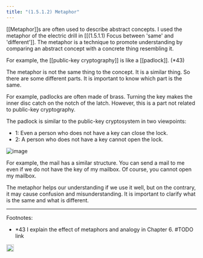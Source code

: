 ```yaml
---
title: "(1.5.1.2) Metaphor"
---
```


[[Metaphor]]s are often used to describe abstract concepts. I used the metaphor of the electric drill in [[(1.5.1.1) Focus between 'same' and 'different']]. The metaphor is a technique to promote understanding by comparing an abstract concept with a concrete thing resembling it.

For example, the [[public-key cryptography]] is like a [[padlock]]. (*43)

The metaphor is not the same thing to the concept. It is a similar thing. So there are some different parts. It is important to know which part is the same.

For example,  padlocks are often made of brass. Turning the key makes the inner disc catch on the notch of the latch. However, this is a part not related to public-key cryptography.

The padlock is similar to the public-key cryptosystem in two viewpoints:

- 1: Even a person who does not have a key can close the lock.
- 2: A person who does not have a key cannot open the lock.

![image](https://gyazo.com/ab6e249510329ab4b41dd9cfc25c208a/thumb/1000)

For example, the mail has a similar structure.  You can send a mail to me even if we do not have the key of my mailbox. Of course, you cannot open my mailbox.

The metaphor helps our understanding if we use it well, but on the contrary, it may cause confusion and misunderstanding. It is important to clarify what is the same and what is different.

---

Footnotes:

- *43 I explain the effect of metaphors and analogy in Chapter 6. #TODO link

<img src='https://scrapbox.io/api/pages/nishio-en/en/icon' alt='en.icon' height="19.5"/>